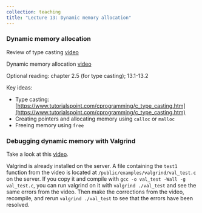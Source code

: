 ```yaml
---
collection: teaching
title: "Lecture 13: Dynamic memory allocation"
---
```


### Dynamic memory allocation
Review of type casting [video](https://youtu.be/KiGcCVYelyE)

Dynamic memory allocation [video](https://youtu.be/7C7Y5p0Eak8)

Optional reading: chapter 2.5 (for type casting); 13.1-13.2

Key ideas:
* Type casting: [https://www.tutorialspoint.com/cprogramming/c_type_casting.htm](https://www.tutorialspoint.com/cprogramming/c_type_casting.htm)
* Creating pointers and allocating memory using `calloc` or `malloc`
* Freeing memory using `free`

### Debugging dynamic memory with Valgrind
Take a look at this [video](https://www.youtube.com/watch?v=bb1bTJtgXrI).

Valgrind is already installed on the server. A file containing the `test1`
function from the video is located at `/public/examples/valgrind/val_test.c` on
the server. If you copy it and compile with `gcc -o val_test -Wall -g
val_test.c`, you can run valgrind on it with `valgrind ./val_test` and see the
same errors from the video. Then make the corrections from the video,
recompile, and rerun `valgrind ./val_test` to see that the errors have been
resolved.
